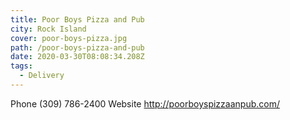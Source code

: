 ```yaml
---
title: Poor Boys Pizza and Pub
city: Rock Island
cover: poor-boys-pizza.jpg
path: /poor-boys-pizza-and-pub
date: 2020-03-30T08:08:34.208Z
tags:
  - Delivery
---
```

Phone	(309) 786-2400
Website	http://poorboyspizzaanpub.com/